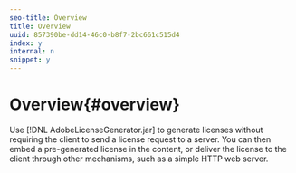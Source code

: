```yaml
---
seo-title: Overview
title: Overview
uuid: 857390be-dd14-46c0-b8f7-2bc661c515d4
index: y
internal: n
snippet: y
---
```


# Overview{#overview}

Use [!DNL AdobeLicenseGenerator.jar] to generate licenses without requiring the client to send a license request to a server. You can then embed a pre-generated license in the content, or deliver the license to the client through other mechanisms, such as a simple HTTP web server. 
